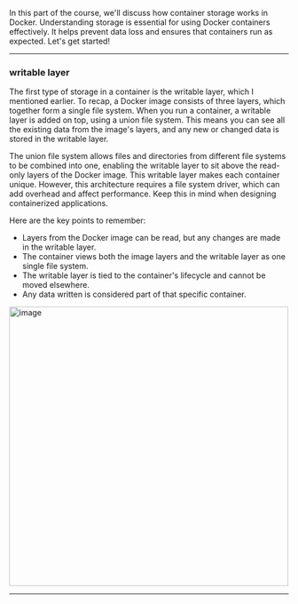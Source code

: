 In this part of the course, we'll discuss how container storage works in Docker. Understanding storage is essential for using Docker containers effectively. It helps prevent data loss and ensures that containers run as expected. Let's get started!

---

### writable layer

The first type of storage in a container is the writable layer, which I mentioned earlier. To recap, a Docker image consists of three layers, which together form a single file system. When you run a container, a writable layer is added on top, using a union file system. This means you can see all the existing data from the image's layers, and any new or changed data is stored in the writable layer. 

The union file system allows files and directories from different file systems to be combined into one, enabling the writable layer to sit above the read-only layers of the Docker image. This writable layer makes each container unique. However, this architecture requires a file system driver, which can add overhead and affect performance. Keep this in mind when designing containerized applications.

Here are the key points to remember: 

- Layers from the Docker image can be read, but any changes are made in the writable layer. 
- The container views both the image layers and the writable layer as one single file system. 
- The writable layer is tied to the container's lifecycle and cannot be moved elsewhere. 
- Any data written is considered part of that specific container.

<img width="503" alt="image" src="https://github.com/user-attachments/assets/b74dfc0d-2607-4b04-a2a4-6ae903b8cc55" />

---
